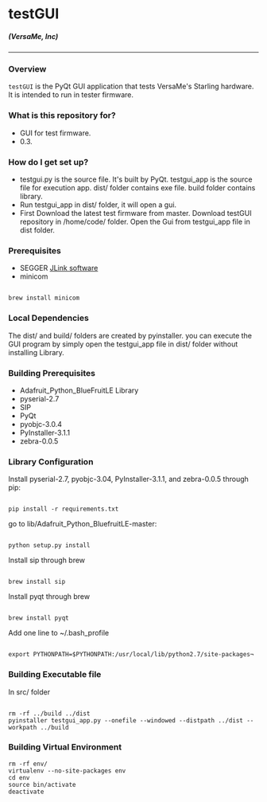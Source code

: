 # testGUI
##### (VersaMe, Inc)
- - -

### Overview

`testGUI` is the PyQt GUI application that tests VersaMe's Starling hardware. It is intended to run in tester firmware.

### What is this repository for? ###

* GUI for test firmware.
* 0.3.


### How do I get set up? ###

* testgui.py is the source file. It's built by PyQt. testgui_app is the source file for execution app. dist/ folder contains exe file. build folder contains library.
* Run testgui_app in dist/ folder, it will open a gui.
* First Download the latest test firmware from master. Download testGUI repository in /home/code/ folder. Open the Gui from testgui_app file in dist folder.

### Prerequisites

+ SEGGER [JLink software](http://www.segger.com/jlink-software.html)
+ minicom
```

brew install minicom

```

### Local Dependencies

The dist/ and build/ folders are created by pyinstaller. you can execute the GUI program by simply open the testgui_app file in dist/ folder without installing Library.

### Building Prerequisites

+ Adafruit_Python_BlueFruitLE Library
+ pyserial-2.7
+ SIP
+ PyQt
+ pyobjc-3.0.4
+ PyInstaller-3.1.1
+ zebra-0.0.5

### Library Configuration

Install pyserial-2.7, pyobjc-3.04, PyInstaller-3.1.1, and zebra-0.0.5 through pip:

```

pip install -r requirements.txt

```

go to lib/Adafruit_Python_BluefruitLE-master:

```

python setup.py install

```

Install sip through brew

```

brew install sip

```

Install pyqt through brew

```

brew install pyqt

```

Add one line to ~/.bash_profile

```

export PYTHONPATH=$PYTHONPATH:/usr/local/lib/python2.7/site-packages¬

```

### Building Executable file
In src/ folder

```

rm -rf ../build ../dist
pyinstaller testgui_app.py --onefile --windowed --distpath ../dist --workpath ../build

```

### Building Virtual Environment

```
rm -rf env/
virtualenv --no-site-packages env
cd env
source bin/activate
deactivate

```